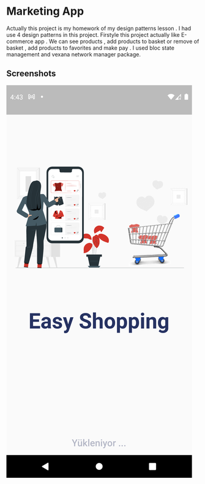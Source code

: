 # Marketing App

Actually this project is my homework of my design patterns lesson . I had use 4 design patterns in this project. Firstyle this project actually like E-commerce app . We can see products , add products to basket or remove of basket , add products to favorites and make pay . I used bloc state management and vexana network manager package.

## Screenshots

![My animated logo](assets/images/1.png)
